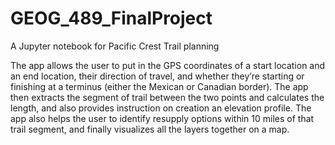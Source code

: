 # GEOG_489_FinalProject
A Jupyter notebook for Pacific Crest Trail planning

The app allows the user to put in the GPS coordinates of a start location and an end location, their direction of travel, and whether they’re starting or finishing at a terminus (either the Mexican or Canadian border). The app then extracts the segment of trail between the two points and calculates the length, and also provides instruction on creation an elevation profile. The app also helps the user to identify resupply options within 10 miles of that trail segment, and finally visualizes all the layers together on a map.
